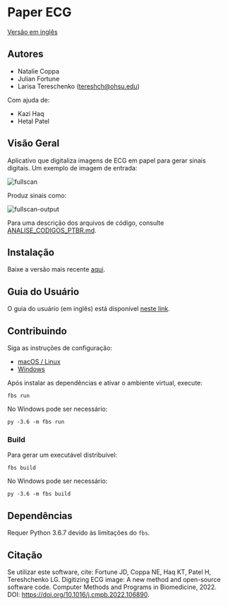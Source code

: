 # Paper ECG

[Versão em inglês](README.md)

## Autores
- Natalie Coppa
- Julian Fortune
- Larisa Tereschenko (tereshch@ohsu.edu)

Com ajuda de:
- Kazi Haq
- Hetal Patel

## Visão Geral
Aplicativo que digitaliza imagens de ECG em papel para gerar sinais digitais. Um exemplo de imagem de entrada:

![fullscan](https://user-images.githubusercontent.com/25210657/120732384-13bb9400-c49a-11eb-9913-5e99da0f8d53.png)

Produz sinais como:

![fullscan-output](https://user-images.githubusercontent.com/25210657/120732452-3057cc00-c49a-11eb-8228-0d3f7cb31e78.png)

Para uma descrição dos arquivos de código, consulte [ANALISE_CODIGOS_PTBR.md](docs/ANALISE_CODIGOS_PTBR.md).

## Instalação
Baixe a versão mais recente [aqui](https://github.com/Tereshchenkolab/paper-ecg/releases/latest).

## Guia do Usuário
O guia do usuário (em inglês) está disponível [neste link](USER-GUIDE.md).

## Contribuindo
Siga as instruções de configuração:
- [macOS / Linux](SETUP.md)
- [Windows](SETUP-WINDOWS.md)

Após instalar as dependências e ativar o ambiente virtual, execute:
```
fbs run
```
No Windows pode ser necessário:
```
py -3.6 -m fbs run
```

### Build
Para gerar um executável distribuível:
```
fbs build
```
No Windows pode ser necessário:
```
py -3.6 -m fbs build
```

## Dependências
Requer Python 3.6.7 devido às limitações do `fbs`.

## Citação
Se utilizar este software, cite:
Fortune JD, Coppa NE, Haq KT, Patel H, Tereshchenko LG. Digitizing ECG image: A new method and open-source software code. Computer Methods and Programs in Biomedicine, 2022. DOI: https://doi.org/10.1016/j.cmpb.2022.106890.

